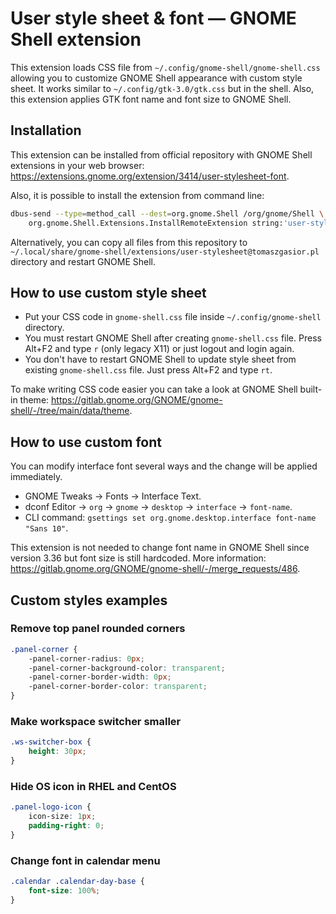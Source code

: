 User style sheet & font — GNOME Shell extension
===

This extension loads CSS file from `~/.config/gnome-shell/gnome-shell.css`
allowing you to customize GNOME Shell appearance with custom style sheet.
It works similar to `~/.config/gtk-3.0/gtk.css` but in the shell.
Also, this extension applies GTK font name and font size to GNOME Shell.

Installation
---

This extension can be installed from official repository with GNOME Shell
extensions in your web browser:
https://extensions.gnome.org/extension/3414/user-stylesheet-font.

Also, it is possible to install the extension from command line:

```bash
dbus-send --type=method_call --dest=org.gnome.Shell /org/gnome/Shell \
    org.gnome.Shell.Extensions.InstallRemoteExtension string:'user-stylesheet@tomaszgasior.pl'
```

Alternatively, you can copy all files from this repository to
`~/.local/share/gnome-shell/extensions/user-stylesheet@tomaszgasior.pl`
directory and restart GNOME Shell.

How to use custom style sheet
---

* Put your CSS code in `gnome-shell.css` file inside `~/.config/gnome-shell` directory.
* You must restart GNOME Shell after creating `gnome-shell.css` file.
  Press Alt+F2 and type `r` (only legacy X11) or just logout and login again.
* You don't have to restart GNOME Shell to update style sheet from existing
  `gnome-shell.css` file. Just press Alt+F2 and type `rt`.

To make writing CSS code easier you can take a look at GNOME Shell built-in theme:
https://gitlab.gnome.org/GNOME/gnome-shell/-/tree/main/data/theme.

How to use custom font
---

You can modify interface font several ways and the change will be applied immediately.

* GNOME Tweaks → Fonts → Interface Text.
* dconf Editor → `org` → `gnome` → `desktop` → `interface` → `font-name`.
* CLI command: `gsettings set org.gnome.desktop.interface font-name "Sans 10"`.

This extension is not needed to change font name in GNOME Shell since
version 3.36 but font size is still hardcoded. More information:
https://gitlab.gnome.org/GNOME/gnome-shell/-/merge_requests/486.

Custom styles examples
---

### Remove top panel rounded corners

```css
.panel-corner {
    -panel-corner-radius: 0px;
    -panel-corner-background-color: transparent;
    -panel-corner-border-width: 0px;
    -panel-corner-border-color: transparent;
}
```

### Make workspace switcher smaller

```css
.ws-switcher-box {
    height: 30px;
}
```

### Hide OS icon in RHEL and CentOS

```css
.panel-logo-icon {
    icon-size: 1px;
    padding-right: 0;
}
```

### Change font in calendar menu

```css
.calendar .calendar-day-base {
    font-size: 100%;
}
```
